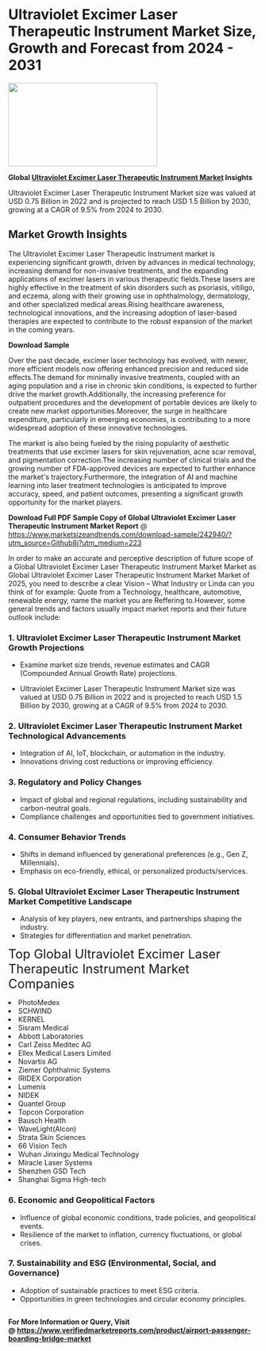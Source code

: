 <H1>Ultraviolet Excimer Laser Therapeutic Instrument Market Size, Growth and Forecast from 2024 - 2031</H1><img class="aligncenter size-medium wp-image-584254" src="https://thirdeyenews.in/wp-content/uploads/2024/09/Global-Market-Research-300x168.jpeg" alt="" width="300" height="168" /><p><strong>Global&nbsp;<a href="https://www.marketsizeandtrends.com/download-sample/242940/?utm_source=Github8j?utm_medium=223">Ultraviolet Excimer Laser Therapeutic Instrument Market</a> Insights</strong></p><p>Ultraviolet Excimer Laser Therapeutic Instrument Market size was valued at USD 0.75 Billion in 2022 and is projected to reach USD 1.5 Billion by 2030, growing at a CAGR of 9.5% from 2024 to 2030.</p><p><h2>Market Growth Insights</h2> <p>The Ultraviolet Excimer Laser Therapeutic Instrument market is experiencing significant growth, driven by advances in medical technology, increasing demand for non-invasive treatments, and the expanding applications of excimer lasers in various therapeutic fields.These lasers are highly effective in the treatment of skin disorders such as psoriasis, vitiligo, and eczema, along with their growing use in ophthalmology, dermatology, and other specialized medical areas.Rising healthcare awareness, technological innovations, and the increasing adoption of laser-based therapies are expected to contribute to the robust expansion of the market in the coming years.</p> <p><strong>Download Sample</strong></p> <p>Over the past decade, excimer laser technology has evolved, with newer, more efficient models now offering enhanced precision and reduced side effects.The demand for minimally invasive treatments, coupled with an aging population and a rise in chronic skin conditions, is expected to further drive the market growth.Additionally, the increasing preference for outpatient procedures and the development of portable devices are likely to create new market opportunities.Moreover, the surge in healthcare expenditure, particularly in emerging economies, is contributing to a more widespread adoption of these innovative technologies.</p> <p>The market is also being fueled by the rising popularity of aesthetic treatments that use excimer lasers for skin rejuvenation, acne scar removal, and pigmentation correction.The increasing number of clinical trials and the growing number of FDA-approved devices are expected to further enhance the market's trajectory.Furthermore, the integration of AI and machine learning into laser treatment technologies is anticipated to improve accuracy, speed, and patient outcomes, presenting a significant growth opportunity for the market players.</p> <p><span class=""><strong>Download Full PDF Sample Copy of Global Ultraviolet Excimer Laser Therapeutic Instrument Market Report</strong> @ <a href="https://www.marketsizeandtrends.com/download-sample/242940/?utm_source=Github8j?utm_medium=223" target="_blank">https://www.marketsizeandtrends.com/download-sample/242940/?utm_source=Github8j?utm_medium=223</a></span></p><p>In order to make an accurate and perceptive description of future scope of a Global&nbsp;Ultraviolet Excimer Laser Therapeutic Instrument Market Market as Global&nbsp;Ultraviolet Excimer Laser Therapeutic Instrument Market Market of 2025, you need to describe a clear Vision &ndash; What Industry or Linda can you think of for example: Quote from a Technology, healthcare, automotive, renewable energy, name the market you are Reffering to.However, some general trends and factors usually impact market reports and their future outlook include:</p><h3>1.&nbsp;<strong>Ultraviolet Excimer Laser Therapeutic Instrument Market Growth Projections</strong></h3><ul><li>Examine market size trends, revenue estimates and CAGR (Compounded Annual Growth Rate) projections.</li><li><p>Ultraviolet Excimer Laser Therapeutic Instrument Market size was valued at USD 0.75 Billion in 2022 and is projected to reach USD 1.5 Billion by 2030, growing at a CAGR of 9.5% from 2024 to 2030.</p></li></ul><h3>2.&nbsp;<strong>Ultraviolet Excimer Laser Therapeutic Instrument Market Technological Advancements</strong></h3><ul><li>Integration of AI, IoT, blockchain, or automation in the industry.</li><li>Innovations driving cost reductions or improving efficiency.</li></ul><h3>3.&nbsp;<strong>Regulatory and Policy Changes</strong></h3><ul><li>Impact of global and regional regulations, including sustainability and carbon-neutral goals.</li><li>Compliance challenges and opportunities tied to government initiatives.</li></ul><h3>4.&nbsp;<strong>Consumer Behavior Trends</strong></h3><ul><li>Shifts in demand influenced by generational preferences (e.g., Gen Z, Millennials).</li><li>Emphasis on eco-friendly, ethical, or personalized products/services.</li></ul><h3>5.&nbsp;<strong>Global Ultraviolet Excimer Laser Therapeutic Instrument Market Competitive Landscape</strong></h3><ul><li>Analysis of key players, new entrants, and partnerships shaping the industry.</li><li>Strategies for differentiation and market penetration.</li></ul><p data-pm-slice="1 1 []"><span style="color: inherit; font-family: inherit; font-size: 25px;">Top Global Ultraviolet Excimer Laser Therapeutic Instrument Market Companies</span></p><div class="" data-test-id=""><p><li>PhotoMedex</li><li> SCHWIND</li><li> KERNEL</li><li> Sisram Medical</li><li> Abbott Laboratories</li><li> Carl Zeiss Meditec AG</li><li> Ellex Medical Lasers Limited</li><li> Novartis AG</li><li> Ziemer Ophthalmic Systems</li><li> IRIDEX Corporation</li><li> Lumenis</li><li> NIDEK</li><li> Quantel Group</li><li> Topcon Corporation</li><li> Bausch Health</li><li> WaveLight(Alcon)</li><li> Strata Skin Sciences</li><li> 66 Vision Tech</li><li> Wuhan Jinxingu Medical Technology</li><li> Miracle Laser Systems</li><li> Shenzhen GSD Tech</li><li> Shanghai Sigma High-tech</li></p></div><h3>6.&nbsp;<strong>Economic and Geopolitical Factors</strong></h3><ul><li>Influence of global economic conditions, trade policies, and geopolitical events.</li><li>Resilience of the market to inflation, currency fluctuations, or global crises.</li></ul><h3>7.&nbsp;<strong>Sustainability and ESG (Environmental, Social, and Governance)</strong></h3><ul><li>Adoption of sustainable practices to meet ESG criteria.</li><li>Opportunities in green technologies and circular economy principles.</li></ul><h2><strong style="font-size: 14px;">For More Information or Query, Visit @&nbsp;</strong><a style="background-color: #ffffff; font-size: 14px;" href="https://www.marketsizeandtrends.com/report/ultraviolet-excimer-laser-therapeutic-instrument-market/" target="_blank">https://www.verifiedmarketreports.com/product/airport-passenger-boarding-bridge-market</a></h2>